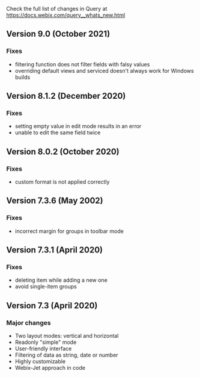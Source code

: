 Check the full list of changes in Query at https://docs.webix.com/query__whats_new.html

## Version 9.0 (October 2021)

### Fixes

- filtering function does not filter fields with falsy values
- overriding default views and serviced doesn't always work for Windows builds

## Version 8.1.2 (December 2020)

### Fixes

- setting empty value in edit mode results in an error
- unable to edit the same field twice

## Version 8.0.2 (October 2020)

### Fixes

- custom format is not applied correctly

## Version 7.3.6 (May 2002)

### Fixes

- incorrect margin for groups in toolbar mode

## Version 7.3.1 (April 2020)

### Fixes

- deleting item while adding a new one
- avoid single-item groups

## Version 7.3 (April 2020)

### Major changes

- Two layout modes: vertical and horizontal
- Readonly "simple" mode
- User-friendly interface
- Filtering of data as string, date or number
- Highly customizable
- Webix-Jet approach in code
